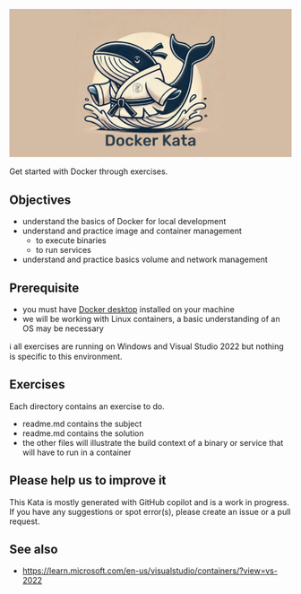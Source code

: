 ![Docker kata banner](https://raw.githubusercontent.com/abenevaut/docker-kata/refs/heads/master/.github/github-docker-kata.png)

Get started with Docker through exercises.

## Objectives

- understand the basics of Docker for local development
- understand and practice image and container management
	- to execute binaries
	- to run services
- understand and practice basics volume and network management

## Prerequisite

- you must have [Docker desktop](https://docs.docker.com/desktop/) installed on your machine
- we will be working with Linux containers, a basic understanding of an OS may be necessary

ℹ️ all exercises are running on Windows and Visual Studio 2022 but nothing is specific to this environment.

## Exercises

Each directory contains an exercise to do.
- readme.md contains the subject
- readme.md contains the solution
- the other files will illustrate the build context of a binary or service that will have to run in a container

## Please help us to improve it

This Kata is mostly generated with GitHub copilot and is a work in progress.
If you have any suggestions or spot error(s), please create an issue or a pull request.

## See also

- https://learn.microsoft.com/en-us/visualstudio/containers/?view=vs-2022
